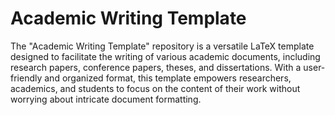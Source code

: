 # Academic Writing Template

The "Academic Writing Template" repository is a versatile LaTeX template designed to facilitate the writing of various academic documents, including research papers, conference papers, theses, and dissertations. With a user-friendly and organized format, this template empowers researchers, academics, and students to focus on the content of their work without worrying about intricate document formatting.

